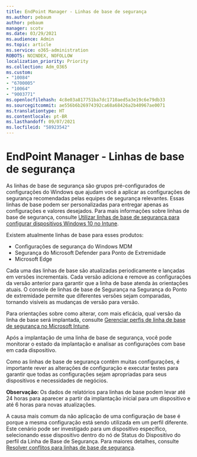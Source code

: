 ```yaml
---
title: EndPoint Manager - Linhas de base de segurança
ms.author: pebaum
author: pebaum
manager: scotv
ms.date: 03/29/2021
ms.audience: Admin
ms.topic: article
ms.service: o365-administration
ROBOTS: NOINDEX, NOFOLLOW
localization_priority: Priority
ms.collection: Adm_O365
ms.custom:
- "10084"
- "6700005"
- "10064"
- "9003771"
ms.openlocfilehash: 4c8e03a817751ba7dc1710aed5a3e19c6e79db33
ms.sourcegitcommit: ae556b6b26974392ca68a68426a2b40967ae0071
ms.translationtype: HT
ms.contentlocale: pt-BR
ms.lasthandoff: 09/07/2021
ms.locfileid: "58923542"
---
```

# <a name="endpoint-manager---security-baselines"></a>EndPoint Manager - Linhas de base de segurança

As linhas de base de segurança são grupos pré-configurados de configurações do Windows que ajudam você a aplicar as configurações de segurança recomendadas pelas equipes de segurança relevantes. Essas linhas de base podem ser personalizadas para entregar apenas as configurações e valores desejados. Para mais informações sobre linhas de base de segurança, consulte [Utilizar linhas de base de segurança para configurar dispositivos Windows 10 no Intune](https://docs.microsoft.com/mem/intune/protect/security-baselines).

Existem atualmente linhas de base para esses produtos:

- Configurações de segurança do Windows MDM
- Segurança do Microsoft Defender para Ponto de Extremidade
- Microsoft Edge

Cada uma das linhas de base são atualizadas periodicamente e lançadas em versões incrementais. Cada versão adiciona e remove as configurações da versão anterior para garantir que a linha de base atenda às orientações atuais. O console de linhas de base de Segurança na Segurança do Ponto de extremidade permite que diferentes versões sejam comparadas, tornando visíveis as mudanças de versão para versão.

Para orientações sobre como alterar, com mais eficácia, qual versão da linha de base será implantada, consulte [Gerenciar perfis de linha de base de segurança no Microsoft Intune](https://docs.microsoft.com/mem/intune/protect/security-baselines-configure).

Após a implantação de uma linha de base de segurança, você pode monitorar o estado da implantação e analisar as configurações com base em cada dispositivo.

Como as linhas de base de segurança contêm muitas configurações, é importante rever as alterações de configuração e executar testes para garantir que todas as configurações sejam apropriadas para seus dispositivos e necessidades de negócios.

**Observação:** Os dados de relatórios para linhas de base podem levar até 24 horas para aparecer a partir da implantação inicial para um dispositivo e até 6 horas para novas atualizações. 

A causa mais comum da não aplicação de uma configuração de base é porque a mesma configuração está sendo utilizada em um perfil diferente. Este cenário pode ser investigado para um dispositivo específico, selecionando esse dispositivo dentro do nó de Status do Dispositivo do perfil da Linha de Base de Segurança. Para maiores detalhes, consulte [Resolver conflitos para linhas de base de segurança](https://docs.microsoft.com/mem/intune/protect/security-baselines-monitor#resolve-conflicts-for-security-baselines).